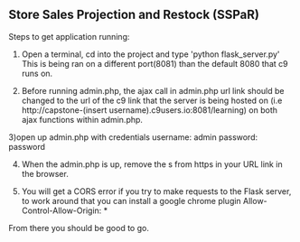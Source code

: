 ## Store Sales Projection and Restock (SSPaR)

Steps to get application running:

1) Open a terminal, cd into the project and type 'python flask_server.py'
This is being ran on a different port(8081) than the default 8080 that c9 runs on.

2) Before running admin.php, the ajax call in admin.php url link should be changed to the url of the c9 link that the server is being hosted on (i.e http://capstone-(insert username).c9users.io:8081/learning) on both ajax functions within admin.php.

3)open up admin.php with credentials
username: admin
password: password

4) When the admin.php is up, remove the s from https in your URL link in the browser.

5) You will get a CORS error if you try to make requests to the Flask server, to work around that you can install a google chrome plugin Allow-Control-Allow-Origin: *

From there you should be good to go.
